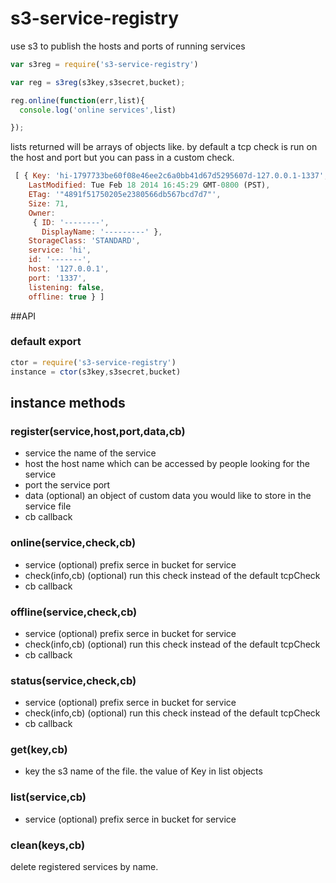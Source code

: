 s3-service-registry
===================

use s3 to publish the hosts and ports of running services

```js
var s3reg = require('s3-service-registry')

var reg = s3reg(s3key,s3secret,bucket);

reg.online(function(err,list){
  console.log('online services',list)

});

```

lists returned will be arrays of objects like. by default a tcp check is run on the host and port but you can pass in a custom check.

```js
 [ { Key: 'hi-1797733be60f08e46ee2c6a0bb41d67d5295607d-127.0.0.1-1337',
    LastModified: Tue Feb 18 2014 16:45:29 GMT-0800 (PST),
    ETag: '"4891f51750205e2380566db567bcd7d7"',
    Size: 71,
    Owner: 
     { ID: '--------',
       DisplayName: '---------' },
    StorageClass: 'STANDARD',
    service: 'hi',
    id: '-------',
    host: '127.0.0.1',
    port: '1337',
    listening: false,
    offline: true } ]

```


##API

### default export

```js
ctor = require('s3-service-registry')
instance = ctor(s3key,s3secret,bucket)
```
## instance methods

### register(service,host,port,data,cb)
  - service
    the name of the service
  - host
    the host name which can be accessed by people looking for the service
  - port
    the service port
  - data (optional)
    an object of custom data you would like to store in the service file
  - cb
    callback

### online(service,check,cb)
  - service (optional)
    prefix serce in bucket for service
  - check(info,cb) (optional)
    run this check instead of the default tcpCheck
  - cb
    callback


### offline(service,check,cb)
  - service (optional)
    prefix serce in bucket for service
  - check(info,cb) (optional)
    run this check instead of the default tcpCheck
  - cb
    callback


### status(service,check,cb)
  - service (optional)
    prefix serce in bucket for service
  - check(info,cb) (optional)
    run this check instead of the default tcpCheck
  - cb
    callback


### get(key,cb)
  - key
    the s3 name of the file. the value of Key in list objects


### list(service,cb)
  - service (optional)
    prefix serce in bucket for service

### clean(keys,cb)
  delete registered services by name.

